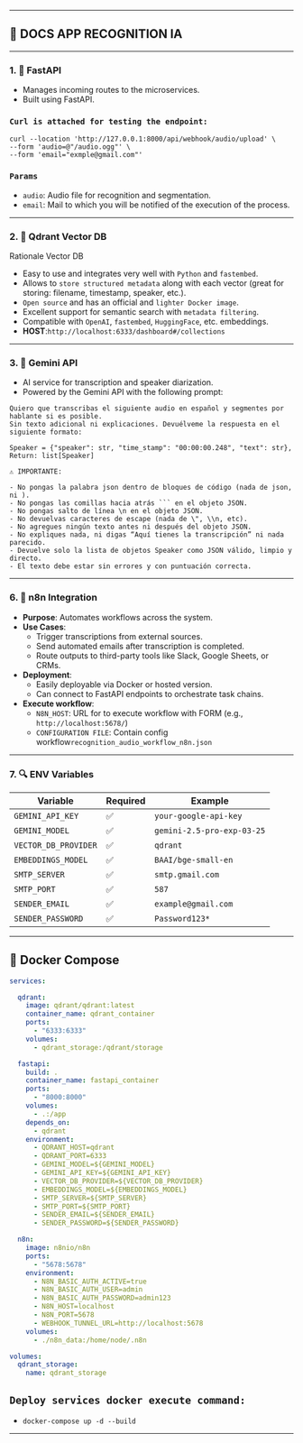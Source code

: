
---
## 🚀 DOCS APP RECOGNITION IA
---
### 1. 🔀 FastAPI

- Manages incoming routes to the microservices.
- Built using FastAPI.

### `Curl is attached for testing the endpoint:`
```
curl --location 'http://127.0.0.1:8000/api/webhook/audio/upload' \
--form 'audio=@"/audio.ogg"' \
--form 'email="exmple@gmail.com"'
```
### `Params`
- `audio`: Audio file for recognition and segmentation.
- `email`: Mail to which you will be notified of the execution of the process.
---

### 2. 🧩 Qdrant Vector DB

Rationale Vector DB

- Easy to use and integrates very well with `Python` and `fastembed`.
- Allows to `store structured metadata` along with each vector (great for storing: filename, timestamp, speaker, etc.).
- `Open source` and has an official and `lighter Docker image`.
- Excellent support for semantic search with `metadata filtering`.
- Compatible with `OpenAI`, `fastembed`, `HuggingFace`, etc. embeddings.
- **HOST**:`http://localhost:6333/dashboard#/collections`

---

### 3. 🧠 Gemini API

- AI service for transcription and speaker diarization.
- Powered by the Gemini API with the following prompt:

```
Quiero que transcribas el siguiente audio en español y segmentes por hablante si es posible.
Sin texto adicional ni explicaciones. Devuélveme la respuesta en el siguiente formato:

Speaker = {"speaker": str, "time_stamp": "00:00:00.248", "text": str},
Return: list[Speaker]

⚠️ IMPORTANTE:

- No pongas la palabra json dentro de bloques de código (nada de json, ni ).
- No pongas las comillas hacia atrás ``` en el objeto JSON.
- No pongas salto de línea \n en el objeto JSON.
- No devuelvas caracteres de escape (nada de \", \\n, etc).
- No agregues ningún texto antes ni después del objeto JSON.
- No expliques nada, ni digas “Aquí tienes la transcripción” ni nada parecido.
- Devuelve solo la lista de objetos Speaker como JSON válido, limpio y directo.
- El texto debe estar sin errores y con puntuación correcta.
```

---

### 6. 🔄 n8n Integration

- **Purpose**: Automates workflows across the system.
- **Use Cases**:
  - Trigger transcriptions from external sources.
  - Send automated emails after transcription is completed.
  - Route outputs to third-party tools like Slack, Google Sheets, or CRMs.
- **Deployment**:
  - Easily deployable via Docker or hosted version.
  - Can connect to FastAPI endpoints to orchestrate task chains.
- **Execute workflow**:
  - `N8N_HOST`: URL for to execute workflow with FORM (e.g., `http://localhost:5678/`)
  - `CONFIGURATION FILE`: Contain config workflow`recognition_audio_workflow_n8n.json`


---

### 7. 🔍 ENV Variables

| Variable             | Required | Example                              |
|----------------------|----------|--------------------------------------|
| `GEMINI_API_KEY`     | ✅       | `your-google-api-key`               |
| `GEMINI_MODEL`       | ✅       | `gemini-2.5-pro-exp-03-25`          |
| `VECTOR_DB_PROVIDER`| ✅       | `qdrant`                             |
| `EMBEDDINGS_MODEL`   | ✅       | `BAAI/bge-small-en`                   |
| `SMTP_SERVER`        | ✅       | `smtp.gmail.com`                     |
| `SMTP_PORT`          | ✅       | `587`                                |
| `SENDER_EMAIL`       | ✅       | `example@gmail.com`                  |
| `SENDER_PASSWORD`    | ✅       | `Password123*`                       |

---

## 🐳 Docker Compose

```yaml
services:

  qdrant:
    image: qdrant/qdrant:latest
    container_name: qdrant_container
    ports:
      - "6333:6333"
    volumes:
      - qdrant_storage:/qdrant/storage

  fastapi:
    build: .
    container_name: fastapi_container
    ports:
      - "8000:8000"
    volumes:
      - .:/app
    depends_on:
      - qdrant
    environment:
      - QDRANT_HOST=qdrant
      - QDRANT_PORT=6333
      - GEMINI_MODEL=${GEMINI_MODEL}
      - GEMINI_API_KEY=${GEMINI_API_KEY}
      - VECTOR_DB_PROVIDER=${VECTOR_DB_PROVIDER}
      - EMBEDDINGS_MODEL=${EMBEDDINGS_MODEL}
      - SMTP_SERVER=${SMTP_SERVER}
      - SMTP_PORT=${SMTP_PORT}
      - SENDER_EMAIL=${SENDER_EMAIL}
      - SENDER_PASSWORD=${SENDER_PASSWORD}

  n8n:
    image: n8nio/n8n
    ports:
      - "5678:5678"
    environment:
      - N8N_BASIC_AUTH_ACTIVE=true
      - N8N_BASIC_AUTH_USER=admin
      - N8N_BASIC_AUTH_PASSWORD=admin123
      - N8N_HOST=localhost
      - N8N_PORT=5678
      - WEBHOOK_TUNNEL_URL=http://localhost:5678
    volumes:
      - ./n8n_data:/home/node/.n8n

volumes:
  qdrant_storage:
    name: qdrant_storage
```
## `Deploy services docker execute command:` 
- ```docker-compose up -d --build```
---

